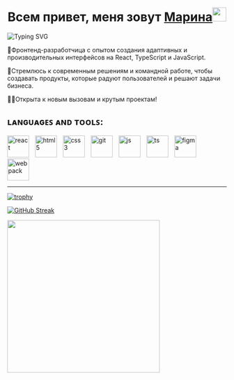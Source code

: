 <h1 align="center">Всем привет, меня зовут  <a href="#0" target="_blank">​Марина​</a>
<img src="https://github.com/blackcater/blackcater/raw/main/images/Hi.gif" height="32"/></h1>

<img src="https://readme-typing-svg.herokuapp.com?font=Fira+Code&weight=1000&letterSpacing=&duration=4000&pause=1000&color=25852A&center=true&vCenter=true&multiline=true&width=1000&lines=FRONT-END+DEVELOPER." alt="Typing SVG" /> 

🦾Фронтенд-разработчица с опытом создания адаптивных и производительных интерфейсов на React, TypeScript и JavaScript. 

🤩Стремлюсь к современным решениям и командной работе, чтобы создавать продукты, которые радуют пользователей и решают задачи бизнеса. 

🐱‍🏍Открыта к новым вызовам и крутым проектам!


## ʟᴀɴɢᴜᴀɢᴇꜱ ᴀɴᴅ ᴛᴏᴏʟꜱ:

<span style="margin-right: 10px;">
    <img src="https://cdn.jsdelivr.net/gh/devicons/devicon@latest/icons/react/react-original.svg" alt="react" width="50" height="50"  />
</span>
<span style="margin-right: 10px;">
    <img src="https://cdn.jsdelivr.net/gh/devicons/devicon@latest/icons/html5/html5-original.svg" alt="html5" width="50" height="50" />
</span>
<span style="margin-right: 10px;">
    <img src="https://cdn.jsdelivr.net/gh/devicons/devicon@latest/icons/css3/css3-original.svg" alt="css3" width="50" height="50" />
</span>
<span style="margin-right: 10px;">
    <img src="https://cdn.jsdelivr.net/gh/devicons/devicon@latest/icons/git/git-original-wordmark.svg" alt="git" width="50" height="50" />
</span>
<span style="margin-right: 10px;">
    <img src="https://cdn.jsdelivr.net/gh/devicons/devicon@latest/icons/javascript/javascript-original.svg" alt="js" width="50" height="50" />
</span>
<span style="margin-right: 10px;">
    <img src="https://cdn.jsdelivr.net/gh/devicons/devicon@latest/icons/typescript/typescript-original.svg" alt="ts" width="50" height="50" />
</span>
<span style="margin-right: 10px;">
    <img src="https://cdn.jsdelivr.net/gh/devicons/devicon@latest/icons/figma/figma-original.svg" alt="figma" width="50" height="50" />
</span>
<span style="margin-right: 10px;">
    <img src="https://cdn.jsdelivr.net/gh/devicons/devicon@latest/icons/webpack/webpack-original.svg" alt="webpack" width="50" height="50" />
</span>


---
[![trophy](https://github-profile-trophy.vercel.app/?username=Marinabsv&theme=kimbie_dark&margin-w=15&margin-h=15&no-bg=true)](https://github.com/Marinabsv/github-profile-trophy)

<a href="https://git.io/streak-stats"><img src="http://github-readme-streak-stats.herokuapp.com?user=Marinabsv&theme=onedark-duo&hide_border=true&date_format=j%20M%5B%20Y%5D&card_width=1000" alt="GitHub Streak" /></a>


<a href="[https://github.com/Marinabsv/github-readme-stats)"><img width=350 align="center" src="https://github-readme-stats.vercel.app/api/top-langs/?username=Marinabsv&theme=onedark&bg_color=0d1117&" /></a>
